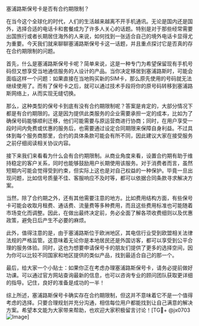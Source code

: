 塞浦路斯保号卡是否有合约期限制？

在当今这个全球化的时代，人们的生活越来越离不开手机通讯。无论是国内还是国外，选择合适的电话卡和套餐成为了许多人关心的话题。特别是对于那些经常需要出国旅行或者长期居住海外的人来说，如何找到一张适合自己的境外电话卡显得尤为重要。今天我们就来聊聊塞浦路斯保号卡这一话题，并且重点探讨它是否真的存在合约期限制的问题。

首先，什么是塞浦路斯保号卡呢？简单来说，这是一种专门为希望保留现有手机号码但又想享受当地通信服务的人设计的产品。当你决定移居到塞浦路斯时，可能会面临这样一个问题：如果直接在当地购买新的SIM卡，那么原先使用的号码就无法继续使用了。而有了保号卡之后，就可以通过技术手段将你的原号码转移到塞浦路斯网络上，从而实现无缝切换。

那么，这种类型的保号卡到底有没有合约期限制呢？答案是肯定的，大部分情况下都是有合约期限的。这是因为提供此类服务的企业需要承担一定的成本，比如为了确保号码能够顺利迁移，他们可能需要与原运营商进行协商；同时，在用户享受一段时间内免费或优惠的服务后，也需要通过设定合同期限来保障自身利益。不过具体到每个服务商那里，合约的具体条款可能会有所不同，因此建议大家在接受服务之前仔细阅读相关协议内容。

接下来我们来看看为什么会有合约期限制。从商业角度来看，设置合约期有助于维持稳定的客户关系，同时也能够鼓励用户长期使用该服务。对于消费者而言，虽然短期内可能会觉得受到约束，但实际上这也是对自己权益的一种保护。毕竟一旦出现问题，比如信号质量不佳、客服响应不及时等，都可以依据合同条款寻求解决方案。

当然，除了合约期之外，还有其他需要注意的地方。比如费用结构方面，有些保号卡可能会收取月租费、通话费、流量费等多种费用，而且这些费用标准也可能随着市场变化而调整。因此，在做出最终决定前，务必全面了解各项收费细则以及优惠政策，避免日后产生不必要的麻烦。

此外，值得注意的是，由于塞浦路斯位于欧洲地区，其电信行业受到欧盟相关法律法规的严格监管。这意味着无论你是本地居民还是外国访客，都可以享受到公平合理的服务体验。同时，这也为想要申请保号卡的朋友们提供了更多的选择空间，因为你可以比较不同国家和地区提供的类似产品，找到最适合自己的那一个。

最后，给大家一个小贴士：如果你正在考虑办理塞浦路斯保号卡，请务必提前做好功课。可以通过官方网站查询最新的信息，也可以咨询专业的顾问团队获取更详细的指导。记住，良好的准备是成功的一半！

综上所述，塞浦路斯保号卡确实存在合约期限制，但这并不意味着它不是一个值得考虑的选择。只要合理规划并充分沟通，相信每位用户都能找到让自己满意的解决方案。希望本文能为大家带来帮助，也欢迎大家积极留言讨论！[TG💪+ @jx0703 ![Image](https://github.com/user-attachments/assets/dbca1d08-cadb-493c-b0ec-ad6f7a83f270)]